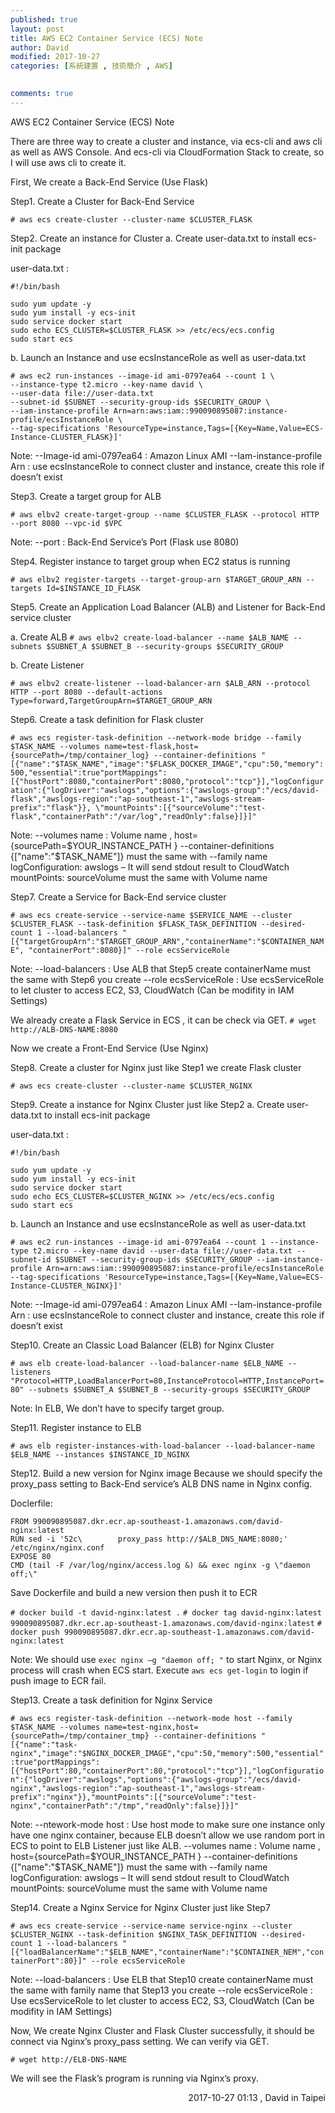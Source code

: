 ```yaml
---
published: true
layout: post
title: AWS EC2 Container Service (ECS) Note
author: David
modified: 2017-10-27
categories: [系統建置 , 技術簡介 , AWS]

  
comments: true
---
```


AWS EC2 Container Service (ECS) Note

There are three way to create a cluster and instance, via ecs-cli and aws cli as well as AWS Console.
And ecs-cli via CloudFormation Stack to create, so I will use aws cli to create it.

First, We create a Back-End Service (Use Flask)

Step1. Create a Cluster for Back-End Service

```# aws ecs create-cluster --cluster-name $CLUSTER_FLASK```


Step2. Create an instance for Cluster
a.          Create user-data.txt to install ecs-init package

user-data.txt :

```
#!/bin/bash

sudo yum update -y
sudo yum install -y ecs-init
sudo service docker start
sudo echo ECS_CLUSTER=$CLUSTER_FLASK >> /etc/ecs/ecs.config
sudo start ecs

```

b.         Launch an Instance and use ecsInstanceRole as well as user-data.txt

```
# aws ec2 run-instances --image-id ami-0797ea64 --count 1 \
--instance-type t2.micro --key-name david \
--user-data file://user-data.txt
--subnet-id $SUBNET --security-group-ids $SECURITY_GROUP \
--iam-instance-profile Arn=arn:aws:iam::990090895087:instance-profile/ecsInstanceRole \
--tag-specifications 'ResourceType=instance,Tags=[{Key=Name,Value=ECS-Instance-CLUSTER_FLASK}]'

```

Note:
--Image-id ami-0797ea64 : Amazon Linux AMI
--Iam-instance-profile Arn : use ecsInstanceRole to connect cluster and instance, create this role if doesn’t exist


Step3. Create a target group for ALB

```# aws elbv2 create-target-group --name $CLUSTER_FLASK --protocol HTTP --port 8080 --vpc-id $VPC```

Note:
--port : Back-End Service’s Port (Flask use 8080)


Step4. Register instance to target group when EC2 status is running

```# aws elbv2 register-targets --target-group-arn $TARGET_GROUP_ARN --targets Id=$INSTANCE_ID_FLASK```


Step5. Create an Application Load Balancer (ALB) and Listener for Back-End service cluster

a.          Create ALB
```# aws elbv2 create-load-balancer --name $ALB_NAME --subnets $SUBNET_A $SUBNET_B --security-groups $SECURITY_GROUP```

b. Create Listener

```# aws elbv2 create-listener --load-balancer-arn $ALB_ARN --protocol HTTP --port 8080 --default-actions Type=forward,TargetGroupArn=$TARGET_GROUP_ARN```


Step6. Create a task definition for Flask cluster

```# aws ecs register-task-definition --network-mode bridge --family $TASK_NAME --volumes name=test-flask,host={sourcePath=/tmp/container_log} --container-definitions "[{"name":"$TASK_NAME","image":"$FLASK_DOCKER_IMAGE","cpu":50,"memory":500,"essential":true"portMappings":[{"hostPort":8080,"containerPort":8080,"protocol":"tcp"}],"logConfiguration":{"logDriver":"awslogs","options":{"awslogs-group":"/ecs/david-flask","awslogs-region":"ap-southeast-1","awslogs-stream-prefix":"flask"}}, \"mountPoints":[{"sourceVolume":"test-flask","containerPath":"/var/log","readOnly":false}]}]"```

Note:
--volumes name : Volume name , host={sourcePath=$YOUR_INSTANCE_PATH }
--container-definitions {["name":"$TASK_NAME"]} must the same with --family name
logConfiguration: awslogs – It will send stdout result to CloudWatch
mountPoints: sourceVolume must the same with Volume name



Step7. Create a Service for Back-End service cluster

```# aws ecs create-service --service-name $SERVICE_NAME --cluster $CLUSTER_FLASK --task-definition $FLASK_TASK_DEFINITION --desired-count 1 --load-balancers "[{"targetGroupArn":"$TARGET_GROUP_ARN","containerName":"$CONTAINER_NAME", "containerPort":8080}]" --role ecsServiceRole```

Note:
--load-balancers : Use ALB that Step5 create
containerName must the same with Step6 you create
--role ecsServiceRole : Use ecsServiceRole to let cluster to access EC2, S3, CloudWatch (Can be modifity in IAM Settings)

We already create a Flask Service in ECS , it can be check via GET.
```# wget http://ALB-DNS-NAME:8080```



Now we create a Front-End Service (Use Nginx)

Step8. Create a cluster for Nginx just like Step1 we create Flask cluster

```# aws ecs create-cluster --cluster-name $CLUSTER_NGINX```

Step9. Create a instance for Nginx Cluster just like Step2
a. Create user-data.txt to install ecs-init package

user-data.txt :

```
#!/bin/bash

sudo yum update -y
sudo yum install -y ecs-init
sudo service docker start
sudo echo ECS_CLUSTER=$CLUSTER_NGINX >> /etc/ecs/ecs.config
sudo start ecs

 ```



b.         Launch an Instance and use ecsInstanceRole as well as user-data.txt

```# aws ec2 run-instances --image-id ami-0797ea64 --count 1 --instance-type t2.micro --key-name david --user-data file://user-data.txt --subnet-id $SUBNET --security-group-ids $SECURITY_GROUP --iam-instance-profile Arn=arn:aws:iam::990090895087:instance-profile/ecsInstanceRole --tag-specifications 'ResourceType=instance,Tags=[{Key=Name,Value=ECS-Instance-CLUSTER_NGINX}]'```

Note:
--Image-id ami-0797ea64 : Amazon Linux AMI
--Iam-instance-profile Arn : use ecsInstanceRole to connect cluster and instance, create this role if doesn’t exist



Step10. Create an Classic Load Balancer (ELB) for Nginx Cluster

```# aws elb create-load-balancer --load-balancer-name $ELB_NAME --listeners "Protocol=HTTP,LoadBalancerPort=80,InstanceProtocol=HTTP,InstancePort=80" --subnets $SUBNET_A $SUBNET_B --security-groups $SECURITY_GROUP```

Note:
In ELB, We don’t have to specify target group.



Step11. Register instance to ELB

```# aws elb register-instances-with-load-balancer --load-balancer-name $ELB_NAME --instances $INSTANCE_ID_NGINX```


Step12. Build a new version for Nginx image
Because we should specify the proxy_pass setting to Back-End service’s ALB DNS name in Nginx config.

Doclerfile:

```
FROM 990090895087.dkr.ecr.ap-southeast-1.amazonaws.com/david-nginx:latest
RUN sed -i '52c\        proxy_pass http://$ALB_DNS_NAME:8080;' /etc/nginx/nginx.conf
EXPOSE 80
CMD (tail -F /var/log/nginx/access.log &) && exec nginx -g \"daemon off;\"

```

Save Dockerfile and build a new version then push it to ECR

```# docker build -t david-nginx:latest .```
```# docker tag david-nginx:latest 990090895087.dkr.ecr.ap-southeast-1.amazonaws.com/david-nginx:latest```
```# docker push 990090895087.dkr.ecr.ap-southeast-1.amazonaws.com/david-nginx:latest```

Note:
We should use `exec nginx –g "daemon off; "` to start Nginx, or Nginx process will crash when ECS start.
Execute `aws ecs get-login` to login if push image to ECR fail.



Step13. Create a task definition for Nginx Service

```# aws ecs register-task-definition --network-mode host --family $TASK_NAME --volumes name=test-nginx,host={sourcePath=/tmp/container_tmp} --container-definitions "[{"name":"task-nginx","image":"$NGINX_DOCKER_IMAGE","cpu":50,"memory":500,"essential":true"portMappings":[{"hostPort":80,"containerPort":80,"protocol":"tcp"}],"logConfiguration":{"logDriver":"awslogs","options":{"awslogs-group":"/ecs/david-nginx","awslogs-region":"ap-southeast-1","awslogs-stream-prefix":"nginx"}},"mountPoints":[{"sourceVolume":"test-nginx","containerPath":"/tmp","readOnly":false}]}]"```

Note:
--ntework-mode host : Use host mode to make sure one instance only have one nginx container,
because ELB doesn’t allow we use random port in ECS to point to ELB Listener just like ALB.
--volumes name : Volume name , host={sourcePath=$YOUR_INSTANCE_PATH }
--container-definitions {["name":"$TASK_NAME"]} must the same with --family name
logConfiguration: awslogs – It will send stdout result to CloudWatch
mountPoints: sourceVolume must the same with Volume name



Step14. Create a Nginx Service for Nginx Cluster just like Step7

```# aws ecs create-service --service-name service-nginx --cluster $CLUSTER_NGINX --task-definition $NGINX_TASK_DEFINITION --desired-count 1 --load-balancers "[{"loadBalancerName":"$ELB_NAME","containerName":"$CONTAINER_NEM","containerPort":80}]" --role ecsServiceRole```

Note:
--load-balancers : Use ELB that Step10 create
containerName must the same with family name that Step13 you create
--role ecsServiceRole : Use ecsServiceRole to let cluster to access EC2, S3, CloudWatch (Can be modifity in IAM Settings)


Now, We create Nginx Cluster and Flask Cluster successfully, it should be connect via Nginx’s proxy_pass setting.
We can verify via GET.

```# wget http://ELB-DNS-NAME```

We will see the Flask’s program is running via Nginx’s proxy.




<div style="text-align: right;">
2017-10-27 01:13 , David in Taipei</div>

